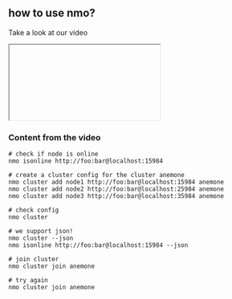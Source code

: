 ## how to use nmo?

Take a look at our video

<iframe>

</iframe>

### Content from the video

```
# check if node is online
nmo isonline http://foo:bar@localhost:15984

# create a cluster config for the cluster anemone
nmo cluster add node1 http://foo:bar@localhost:15984 anemone
nmo cluster add node2 http://foo:bar@localhost:25984 anemone
nmo cluster add node3 http://foo:bar@localhost:35984 anemone

# check config
nmo cluster

# we support json!
nmo cluster --json
nmo isonline http://foo:bar@localhost:15984 --json

# join cluster
nmo cluster join anemone

# try again
nmo cluster join anemone
```
